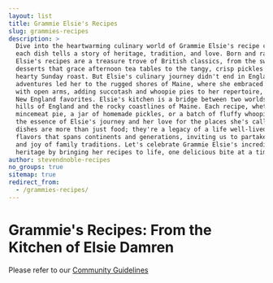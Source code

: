 ```yaml
---
layout: list
title: Grammie Elsie's Recipes
slug: grammies-recipes
description: >
  Dive into the heartwarming culinary world of Grammie Elsie's recipe collection, where
  each dish tells a story of heritage, tradition, and love. Born and raised in England,
  Elsie's recipes are a treasure trove of British classics, from the sweet, indulgent
  desserts that grace afternoon tea tables to the tangy, crisp pickles that accompany a
  hearty Sunday roast. But Elsie's culinary journey didn't end in England. Her
  adventures led her to the rugged shores of Maine, where she embraced the local cuisine
  with open arms, adding succotash and whoopie pies to her repertoire, alongside other
  New England favorites. Elsie's kitchen is a bridge between two worlds, the rolling
  hills of England and the rocky coastlines of Maine. Each recipe, whether it's a
  mincemeat pie, a jar of homemade pickles, or a batch of fluffy whoopie pies, carries
  the essence of Elsie's journey and her love for the places she's called home. These
  dishes are more than just food; they're a legacy of a life well-lived, a collection of
  flavors that spans continents and generations, inviting us to partake in the comfort
  and joy of family traditions. Let's celebrate Grammie Elsie's incredible culinary
  heritage by bringing her recipes to life, one delicious bite at a time.
author: stevendnoble-recipes
no_groups: true
sitemap: true
redirect_from:
  - /grammies-recipes/
---
```


# Grammie's Recipes: From the Kitchen of Elsie Damren

Please refer to our [Community Guidelines](/community-guidelines)
